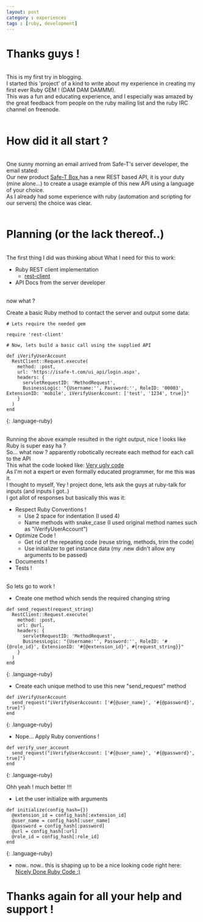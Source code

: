 ```yaml
---
layout: post
category : experiences
tags : [ruby, development]
---
```


# Thanks guys !
<br>
This is my first try in blogging.<br>
I started this 'project' of a kind to write about my experience in creating my first ever Ruby GEM ! (DAM DAM DAMMM).<br>
This was a fun and educating experience, and I especially was amazed by the great feedback from people on the ruby mailing list and the ruby IRC channel on freenode.<br><br>

# How did it all start ?
<br>
One sunny morning an email arrived from Safe-T's server developer, the email stated:<br>
Our new product <a href="http://www.safe-t.com/safe-t-box/"> Safe-T Box </a> has a new REST based API, it is your duty (mine alone...) to create a usage example of this new API using a language of your choice.<br>
As I already had some experience with ruby (automation and scripting for our servers) the choice was clear.<br>
<br>

# Planning (or the lack thereof..)
<br>
The first thing I did was thinking about What I need for this to work:<br>

* Ruby REST client implementation
  * <a href="https://github.com/rest-client/rest-client"> rest-client </a>
*   API Docs from the server developer


<br>
now what ?<br>

Create a basic Ruby method to contact the server and output some data:

~~~
# Lets require the needed gem

require 'rest-client'

# Now, lets build a basic call using the supplied API

def iVerifyUserAccount
  RestClient::Request.execute(
    method: :post,
    url: 'https://isafe-t.com/ui_api/login.aspx',
    headers: {
      servletRequestID: 'MethodRequest',
      BusinessLogic: "{Username:'', Password:'', RoleID: '00003', ExtensionID: 'mobile', iVerifyUserAccount: ['test', '1234', true]}"
    }
  )
end
~~~
{: .language-ruby}

<br>
Running the above example resulted in the right output, nice ! looks like Ruby is super easy ha ? <br>
So... what now ? apparently robotically recreate each method for each call to the API <br>
This what the code looked like:
<a href="https://github.com/bararchy/safe-t-rest/blob/eb974ed1977c817aa131af772bd8c309b443eb64/lib/safe-t-rest.rb"> Very ugly code </a> <br>
As I'm not a expert or even formally educated programmer, for me this was it.<br>
I thought to myself, Yey ! project done, lets ask the guys at ruby-talk for inputs (and inputs I got..)<br>
I got allot of responses but basically this was it:

* Respect Ruby Conventions !
  * Use 2 space for indentation (I used 4)
  * Name methods with snake_case (I used original method names such as "iVerifyUserAccount")
* Optimize Code !
  * Get rid of the repeating code (reuse string, methods, trim the code)
  * Use initializer to get instance data (my .new didn't allow any arguments to be passed)
* Documents !
* Tests !

<br>
So lets go to work !<br>


* Create one method which sends the required changing string

~~~
def send_request(request_string)
  RestClient::Request.execute(
    method: :post,
    url: @url,
    headers: {
      servletRequestID: 'MethodRequest',
      BusinessLogic: "{Username:'', Password:'', RoleID: '#{@role_id}', ExtensionID: '#{@extension_id}', #{request_string}}"
    }
  )
end
~~~
{: .language-ruby}

* Create each unique method to use this new "send_request" method

~~~
def iVerifyUserAccount
  send_request("iVerifyUserAccount: ['#{@user_name}', '#{@password}', true]")
end
~~~
{: .language-ruby}

* Nope... Apply Ruby conventions !

~~~
def verify_user_account
  send_request("iVerifyUserAccount: ['#{@user_name}', '#{@password}', true]")
end
~~~
{: .language-ruby}

Ohh yeah ! much better !!! <br>

* Let the user initialize with arguments

~~~
def initialize(config_hash={})
  @extension_id = config_hash[:extension_id]
  @user_name = config_hash[:user_name]
  @password = config_hash[:password]
  @url = config_hash[:url]
  @role_id = config_hash[:role_id]
end
~~~
{: .language-ruby}

* now.. now.. this is shaping up to be a nice looking code right here:
<a href="https://github.com/bararchy/safe-t-rest/blob/master/lib/safe-t-rest.rb"> Nicely Done Ruby Code :) </a>

# Thanks again for all your help and support !
